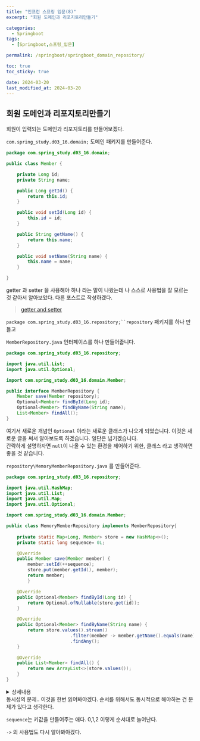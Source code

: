 ```yaml
---
title: "인프런 스프링 입문(8)"
excerpt: "회원 도메인과 리포지토리만들기"

categories:
  - Springboot
tags:
  - [Springboot,스프링_입문]

permalink: /springboot/springboot_domain_repository/

toc: true
toc_sticky: true

date: 2024-03-20
last_modified_at: 2024-03-20
---
```


## 회원 도메인과 리포지토리만들기

회원이 입력되는 도메인과 리포지토리를 만들어보겠다.

`com.spring_study.d03_16.domain;` 도메인 패키지를 만들어준다.
``` java
package com.spring_study.d03_16.domain;

public class Member {

    private Long id;
    private String name;

    public Long getId() {
        return this.id;
    }

    public void setId(Long id) {
        this.id = id;
    }

    public String getName() {
        return this.name;
    }

    public void setName(String name) {
        this.name = name;
    }

}

```
getter 과 setter 을 사용해야 하나 라는 말이 나왔는데 나 스스로 사용법을 잘 모르는 것 같아서 알아보았다. 다른 포스트로 작성하겠다.
>[getter and setter](https://garusitell.github.io/springboot/getter_and_setter/)


`package com.spring_study.d03_16.repository;``repository` 패키지를 하나 만들고  

`MemberRepository.java` 인터페이스를 하나 만들어줍니다.
```java
package com.spring_study.d03_16.repository;

import java.util.List;
import java.util.Optional;

import com.spring_study.d03_16.domain.Member;

public interface MemberRepository {
    Member save(Member repository);    
    Optional<Member> findById(Long id);
    Optional<Member> findByName(String name);
    List<Member> findAll();
}

```
여기서 새로운 개념인 `Optional` 이라는 새로운 클래스가 나오게 되었습니다. 이것은 새로운 글을 써서 알아보도록 하겠습니다. 일단은 넘기겠습니다.  
간략하게 설명하자면 `null`이 나올 수 있는 환경을 제어하기 위한, 클래스 라고 생각하면 좋을 것 같습니다.

`repository\MemoryMemberRepository.java` 를 만들어준다.

```java
package com.spring_study.d03_16.repository;

import java.util.HashMap;
import java.util.List;
import java.util.Map;
import java.util.Optional;

import com.spring_study.d03_16.domain.Member;

public class MemoryMemberRepository implements MemberRepository{
    
    private static Map<Long, Member> store = new HashMap<>();
    private static long sequence= 0L;

    @Override
    public Member save(Member member) {
        member.setId(++sequence);
        store.put(member.getId(), member);
        return member;
        }

    @Override
    public Optional<Member> findById(Long id) {
        return Optional.ofNullable(store.get(id));
    }

    @Override
    public Optional<Member> findByName(String name) {
        return store.values().stream()
                        .filter(member -> member.getName().equals(name))
                        .findAny();
    }

    @Override
    public List<Member> findAll() {
        return new ArrayList<>(store.values());
    }
}
```
<details>
<summary>상세내용</summary>
<div markdown="1">

``` java
package com.spring_study.d03_16.repository;

import java.util.ArrayList;
import java.util.HashMap;
import java.util.List;
import java.util.Map;
import java.util.Optional;

import com.spring_study.d03_16.domain.Member;

public class MemoryMemberRepository implements MemberRepository{
    
    private static Map<Long, Member> store = new HashMap<>(); //save를 할떄 저장할 메모리를 위해서 map 을 사용한다. --> 동시성 문제가 발생할 수 있기에 concurrent를 써야하지만 예시니깐
    private static long sequence= 0L; //-> 키값을 만들어주는 애

    
    @Override
    public Member save(Member member) {
        member.setId(++sequence); // id를 세팅해주고
        store.put(member.getId(), member); //스토어에다가 member을 저장. 
        return member;
        }

    @Override
    public Optional<Member> findById(Long id) {
        return Optional.ofNullable(store.get(id)); //-> store에서 꺼내면 된다. 하지만 없으면 null을 꺼내게 할 수 없으므로 Optional로 감싼다. --> null이 가능하므로
    }
     
    @Override
    public Optional<Member> findByName(String name) {
        return store.values().stream() //-> 루프로 돌리는 것
                        .filter(member -> member.getName().equals(name)) //람다 사용, getname 이 실제 입력한 name 이랑 같은지 확인 --> 같은경우 필터링
                        .findAny();
    }


    @Override
    public List<Member> findAll() {
        return new ArrayList<>(store.values()); //store.values가 반환이되면서 List 의 내용을 한번씩 루프해서 넣어두게 된다.
    }
}

```
</div>
</details>
동시성의 문제.. 이것을 한번 읽어봐야겠다. 순서를 위해서도 동시적으로 해야하는 건 문제가 있다고 생각한다.   

`sequence`는 키값을 만들어주는 애다.
 0,1,2 이렇게 순서대로 늘어난다.

 `->` 의 사용법도 다시 알아봐야겠다.

 